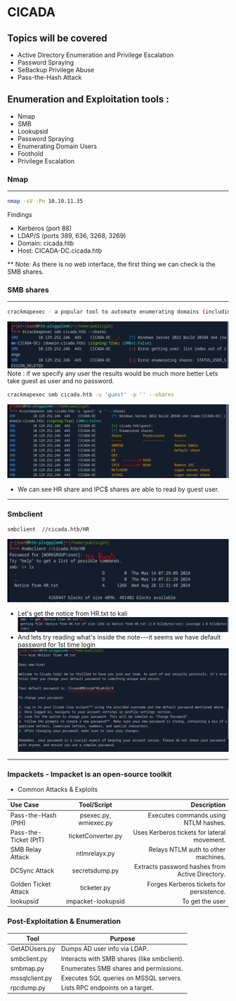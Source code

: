 # CICADA

## Topics will be covered
   - Active Directory Enumeration and Privilege Escalation
   - Password Spraying
   - SeBackup Privilege Abuse
   - Pass-the-Hash Attack

## Enumeration and Exploitation tools :
- Nmap
- SMB
- Lookupsid
- Password Spraying 
- Enumerating Domain Users 
- Foothold
- Privilege Escalation 


### Nmap
--------------------------------------------------------------------------------
```bash
nmap -sV -Pn 10.10.11.35
```
Findings
- Kerberos (port 88)
- LDAP/S (ports 389, 636, 3268, 3269)
- Domain: cicada.htb
- Host: CICADA-DC.cicada.htb

** Note: As there is no web interface, the first thing we can check is the SMB shares.

### SMB shares
-----------------------------------------------------------------------------------------
```bash
crackmapexec - a popular tool to automate enumerating domains (including users, files/ directories, and shares)
```
![alt text](image.png)
Note : if we specify any user the results would be much more better
Lets take guest as user and no password.
```bash
crackmapexec smb cicada.htb -u 'guest' -p '' --shares
```
![alt text](image-1.png)
- We can see HR share and IPC$ shares are able to read by guest user.
--------------------------------------------------------------------------------------------------------------------
### Smbclient
```bash
smbclient  //cicada.htb/HR
```
![alt text](image-2.png)
- Let's get the notice from HR.txt to kali
![alt text](image-3.png)
- And lets try reading what's inside the note---it seems we have default password for 1st time login 
![alt text](image-4.png)

----------------------------------------------------------------------------------------------------------------------
### Impackets - Impacket is an open-source toolkit
- Common Attacks & Exploits

|Use Case|Tool/Script|Description|
| :---         |     :---:      |          ---: |
|Pass-the-Hash (PtH)|psexec.py, wmiexec.py|Executes commands using NTLM hashes.|
|Pass-the-Ticket (PtT)|ticketConverter.py|Uses Kerberos tickets for lateral movement.|
|SMB Relay Attack|ntlmrelayx.py|Relays NTLM auth to other machines.|
|DCSync Attack|secretsdump.py|Extracts password hashes from Active Directory.|
|Golden Ticket Attack|ticketer.py|Forges Kerberos tickets for persistence.|
|lookupsid|impacket-lookupsid|To get the user|

### Post-Exploitation & Enumeration

| Tool          | Purpose                                   |
|---------------|-------------------------------------------|
| GetADUsers.py | Dumps AD user info via LDAP.             |
|smbclient.py   | Interacts with SMB shares (like smbclient).|
| smbmap.py     | Enumerates SMB shares and permissions.    |  
| mssqlclient.py | Executes SQL queries on MSSQL servers. |
| rpcdump.py     | Lists RPC endpoints on a target.         |



